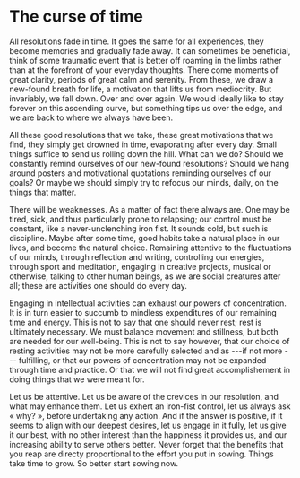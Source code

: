 # The curse of time

All resolutions fade in time. It goes the same for all experiences, they become memories and gradually fade away. It can sometimes be beneficial, think of some traumatic event that is better off roaming in the limbs rather than at the forefront of your everyday thoughts.
There come moments of great clarity, periods of great calm and serenity. From these, we draw a new-found breath for life, a motivation that lifts us from mediocrity. But invariably, we fall down. Over and over again. We would ideally like to stay forever on this ascending curve, but something tips us over the edge, and we are back to where we always have been.

All these good resolutions that we take, these great motivations that we find, they simply get drowned in time, evaporating after every day. Small things suffice to send us rolling down the hill. What can we do? Should we constantly remind ourselves of our new-found resolutions? Should we hang around posters and motivational quotations reminding ourselves of our goals? Or maybe we should simply try to refocus our minds, daily, on the things that matter.

There will be weaknesses. As a matter of fact there always are. One may be tired, sick, and thus particularly prone to relapsing; our control must be constant, like a never-unclenching iron fist. It sounds cold, but such is discipline. Maybe after some time, good habits take a natural place in our lives, and become the natural choice. Remaining attentive to the fluctuations of our minds, through reflection and writing, controlling our energies, through sport and meditation, engaging in creative projects, musical or otherwise, talking to other human beings, as we are social creatures after all; these are activities one should do every day.

Engaging in intellectual activities can exhaust our powers of concentration. It is in turn easier to succumb to mindless expenditures of our remaining time and energy. This is not to say that one should never rest; rest is ultimately necessary. We must balance movement and stillness, but both are needed for our well-being. This is not to say however, that our choice of resting activities may not be more carefully selected and as ---if not more --- fulfilling, or that our powers of concentration may not be expanded through time and practice. Or that we will not find great accomplishement in doing things that we were meant for.

Let us be attentive. Let us be aware of the crevices in our resolution, and what may enhance them. Let us exhert an iron-fist control, let us always ask « why? », before undertaking any action. And if the answer is positive, if it seems to align with our deepest desires, let us engage in it fully, let us give it our best, with no other interest than the happiness it provides us, and our increasing ability to serve others better. Never forget that the benefits that you reap are directy proportional to the effort you put in sowing. Things take time to grow. So better start sowing now.